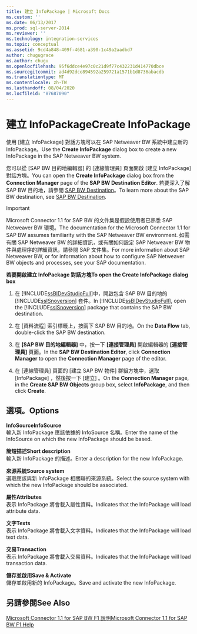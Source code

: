 ```yaml
---
title: 建立 InfoPackage | Microsoft Docs
ms.custom: ''
ms.date: 06/13/2017
ms.prod: sql-server-2014
ms.reviewer: ''
ms.technology: integration-services
ms.topic: conceptual
ms.assetid: 9cd4a848-409f-4681-a390-1c49a2aadbd7
author: chugugrace
ms.author: chugu
ms.openlocfilehash: 95f6ddce4e97c0c21d9f77c432231d414770dbce
ms.sourcegitcommit: ad4d92dce894592a259721a1571b1d8736abacdb
ms.translationtype: MT
ms.contentlocale: zh-TW
ms.lasthandoff: 08/04/2020
ms.locfileid: "87687090"
---
```

# <a name="create-infopackage"></a><span data-ttu-id="15bbc-102">建立 InfoPackage</span><span class="sxs-lookup"><span data-stu-id="15bbc-102">Create InfoPackage</span></span>
  <span data-ttu-id="15bbc-103">使用 [建立 InfoPackage]  對話方塊可以在 SAP Netweaver BW 系統中建立新的 InfoPackage。</span><span class="sxs-lookup"><span data-stu-id="15bbc-103">Use the **Create InfoPackage** dialog box to create a new InfoPackage in the SAP Netweaver BW system.</span></span>  
  
 <span data-ttu-id="15bbc-104">您可以從 [SAP BW 目的地編輯器] 的 [連線管理員] 頁面開啟 [建立 InfoPackage] 對話方塊。</span><span class="sxs-lookup"><span data-stu-id="15bbc-104">You can open the **Create InfoPackage** dialog box from the **Connection Manager** page of the **SAP BW Destination Editor**.</span></span> <span data-ttu-id="15bbc-105">若要深入了解 SAP BW 目的地，請參閱 [SAP BW Destination](sap-bw-destination.md)。</span><span class="sxs-lookup"><span data-stu-id="15bbc-105">To learn more about the SAP BW destination, see [SAP BW Destination](sap-bw-destination.md).</span></span>  
  
> [!IMPORTANT]  
>  <span data-ttu-id="15bbc-106">Microsoft Connector 1.1 for SAP BW 的文件集是假設使用者已熟悉 SAP Netweaver BW 環境。</span><span class="sxs-lookup"><span data-stu-id="15bbc-106">The documentation for the Microsoft Connector 1.1 for SAP BW assumes familiarity with the SAP Netweaver BW environment.</span></span> <span data-ttu-id="15bbc-107">如需有關 SAP Netweaver BW 的詳細資訊，或有關如何設定 SAP Netweaver BW 物件與處理序的詳細資訊，請參閱 SAP 文件集。</span><span class="sxs-lookup"><span data-stu-id="15bbc-107">For more information about SAP Netweaver BW, or for information about how to configure SAP Netweaver BW objects and processes, see your SAP documentation.</span></span>  
  
 <span data-ttu-id="15bbc-108">**若要開啟建立 InfoPackage 對話方塊**</span><span class="sxs-lookup"><span data-stu-id="15bbc-108">**To open the Create InfoPackage dialog box**</span></span>  
  
1.  <span data-ttu-id="15bbc-109">在 [!INCLUDE[ssBIDevStudioFull](../../includes/ssbidevstudiofull-md.md)]中，開啟包含 SAP BW 目的地的 [!INCLUDE[ssISnoversion](../../includes/ssisnoversion-md.md)] 套件。</span><span class="sxs-lookup"><span data-stu-id="15bbc-109">In [!INCLUDE[ssBIDevStudioFull](../../includes/ssbidevstudiofull-md.md)], open the [!INCLUDE[ssISnoversion](../../includes/ssisnoversion-md.md)] package that contains the SAP BW destination.</span></span>  
  
2.  <span data-ttu-id="15bbc-110">在 [資料流程]  索引標籤上，按兩下 SAP BW 目的地。</span><span class="sxs-lookup"><span data-stu-id="15bbc-110">On the **Data Flow** tab, double-click the SAP BW destination.</span></span>  
  
3.  <span data-ttu-id="15bbc-111">在 **[SAP BW 目的地編輯器]** 中，按一下 **[連接管理員]** 開啟編輯器的 **[連接管理員]** 頁面。</span><span class="sxs-lookup"><span data-stu-id="15bbc-111">In the **SAP BW Destination Editor**, click **Connection Manager** to open the **Connection Manager** page of the editor.</span></span>  
  
4.  <span data-ttu-id="15bbc-112">在 [連線管理員]  頁面的 [建立 SAP BW 物件]  群組方塊中，選取 [InfoPackage]  ，然後按一下 [建立]  。</span><span class="sxs-lookup"><span data-stu-id="15bbc-112">On the **Connection Manager** page, in the **Create SAP BW Objects** group box, select **InfoPackage**, and then click **Create**.</span></span>  
  
## <a name="options"></a><span data-ttu-id="15bbc-113">選項。</span><span class="sxs-lookup"><span data-stu-id="15bbc-113">Options</span></span>  
 <span data-ttu-id="15bbc-114">**InfoSource**</span><span class="sxs-lookup"><span data-stu-id="15bbc-114">**InfoSource**</span></span>  
 <span data-ttu-id="15bbc-115">輸入新 InfoPackage 應該依據的 InfoSource 名稱。</span><span class="sxs-lookup"><span data-stu-id="15bbc-115">Enter the name of the InfoSource on which the new InfoPackage should be based.</span></span>  
  
 <span data-ttu-id="15bbc-116">**簡短描述**</span><span class="sxs-lookup"><span data-stu-id="15bbc-116">**Short description**</span></span>  
 <span data-ttu-id="15bbc-117">輸入新 InfoPackage 的描述。</span><span class="sxs-lookup"><span data-stu-id="15bbc-117">Enter a description for the new InfoPackage.</span></span>  
  
 <span data-ttu-id="15bbc-118">**來源系統**</span><span class="sxs-lookup"><span data-stu-id="15bbc-118">**Source system**</span></span>  
 <span data-ttu-id="15bbc-119">選取應該與新 InfoPackage 相關聯的來源系統。</span><span class="sxs-lookup"><span data-stu-id="15bbc-119">Select the source system with which the new InfoPackage should be associated.</span></span>  
  
 <span data-ttu-id="15bbc-120">**屬性**</span><span class="sxs-lookup"><span data-stu-id="15bbc-120">**Attributes**</span></span>  
 <span data-ttu-id="15bbc-121">表示 InfoPackage 將會載入屬性資料。</span><span class="sxs-lookup"><span data-stu-id="15bbc-121">Indicates that the InfoPackage will load attribute data.</span></span>  
  
 <span data-ttu-id="15bbc-122">**文字**</span><span class="sxs-lookup"><span data-stu-id="15bbc-122">**Texts**</span></span>  
 <span data-ttu-id="15bbc-123">表示 InfoPackage 將會載入文字資料。</span><span class="sxs-lookup"><span data-stu-id="15bbc-123">Indicates that the InfoPackage will load text data.</span></span>  
  
 <span data-ttu-id="15bbc-124">**交易**</span><span class="sxs-lookup"><span data-stu-id="15bbc-124">**Transaction**</span></span>  
 <span data-ttu-id="15bbc-125">表示 InfoPackage 將會載入交易資料。</span><span class="sxs-lookup"><span data-stu-id="15bbc-125">Indicates that the InfoPackage will load transaction data.</span></span>  
  
 <span data-ttu-id="15bbc-126">**儲存並啟用**</span><span class="sxs-lookup"><span data-stu-id="15bbc-126">**Save & Activate**</span></span>  
 <span data-ttu-id="15bbc-127">儲存並啟用新的 InfoPackage。</span><span class="sxs-lookup"><span data-stu-id="15bbc-127">Save and activate the new InfoPackage.</span></span>  
  
## <a name="see-also"></a><span data-ttu-id="15bbc-128">另請參閱</span><span class="sxs-lookup"><span data-stu-id="15bbc-128">See Also</span></span>  
 [<span data-ttu-id="15bbc-129">Microsoft Connector 1.1 for SAP BW F1 說明</span><span class="sxs-lookup"><span data-stu-id="15bbc-129">Microsoft Connector 1.1 for SAP BW F1 Help</span></span>](../microsoft-connector-for-sap-bw-f1-help.md)  
  
  
